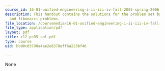 ```yaml
---
course_id: 16-01-unified-engineering-i-ii-iii-iv-fall-2005-spring-2006
description: This handout contains the solutions for the problem set based on factorial
  and fibonacci problems.
file_location: /coursemedia/16-01-unified-engineering-i-ii-iii-iv-fall-2005-spring-2006/bb90c03700a4ae2e8378eff6a223bf46_c12_ps05_sol.pdf
file_type: application/pdf
layout: pdf
title: c12_ps05_sol.pdf
type: course
uid: bb90c03700a4ae2e8378eff6a223bf46

---
```

None